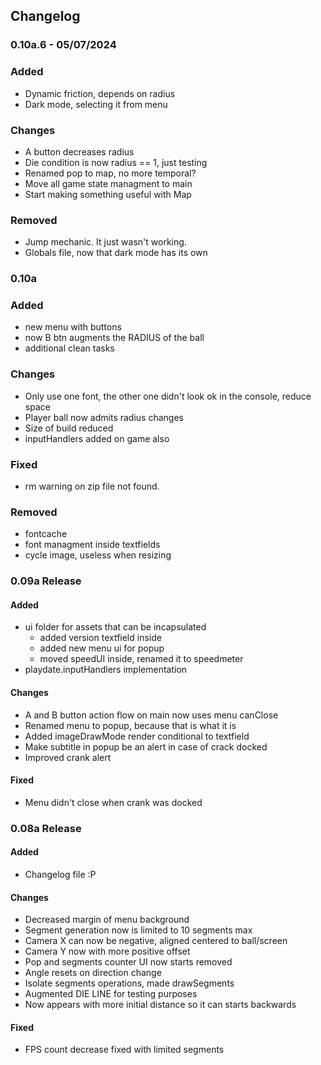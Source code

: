 ## Changelog

### 0.10a.6 - 05/07/2024

### Added
- Dynamic friction, depends on radius
- Dark mode, selecting it from menu

### Changes
- A button decreases radius
- Die condition is now radius == 1, just testing
- Renamed pop to map, no more temporal?
- Move all game state managment to main
- Start making something useful with Map

### Removed
- Jump mechanic. It just wasn't working.
- Globals file, now that dark mode has its own

### 0.10a

### Added
- new menu with buttons
- now B btn augments the RADIUS of the ball
- additional clean tasks 

### Changes
- Only use one font, the other one didn't look ok in the console, reduce space
- Player ball now admits radius changes 
- Size of build reduced
- inputHandlers added on game also

### Fixed
- rm warning on zip file not found.

### Removed
- fontcache
- font managment inside textfields
- cycle image, useless when resizing

### 0.09a Release

#### Added
- ui folder for assets that can be incapsulated
  - added version textfield inside
  - added new menu ui for popup
  - moved speedUI inside, renamed it to speedmeter
- playdate.inputHandlers implementation

#### Changes
- A and B button action flow on main now uses menu canClose
- Renamed menu to popup, because that is what it is
- Added imageDrawMode render conditional to textfield
- Make subtitle in popup be an alert in case of crack docked
- Improved crank alert

#### Fixed
- Menu didn't close when crank was docked

### 0.08a Release

#### Added
- Changelog file :P

#### Changes
- Decreased margin of menu background
- Segment generation now is limited to 10 segments max
- Camera X can now be negative, aligned centered to ball/screen
- Camera Y now with more positive offset
- Pop and segments counter UI now starts removed
- Angle resets on direction change
- Isolate segments operations, made drawSegments
- Augmented DIE LINE for testing purposes
- Now appears with more initial distance so it can starts backwards

#### Fixed
- FPS count decrease fixed with limited segments